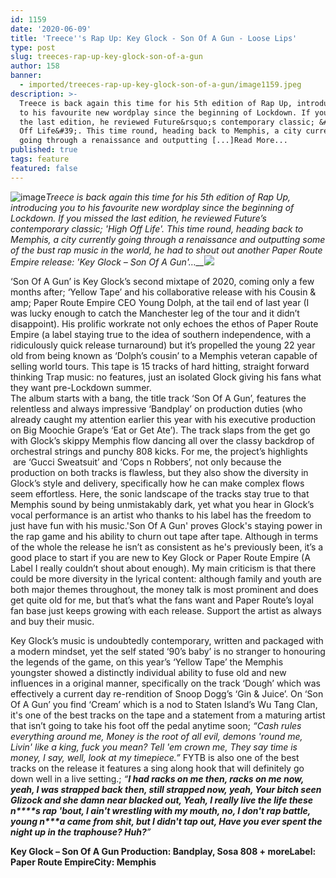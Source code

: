 ```yaml
---
id: 1159
date: '2020-06-09'
title: 'Treece''s Rap Up: Key Glock - Son Of A Gun - Loose Lips'
type: post
slug: treeces-rap-up-key-glock-son-of-a-gun
author: 158
banner:
  - imported/treeces-rap-up-key-glock-son-of-a-gun/image1159.jpeg
description: >-
  Treece is back again this time for his 5th edition of Rap Up, introducing you
  to his favourite new wordplay since the beginning of Lockdown. If you missed
  the last edition, he reviewed Future&rsquo;s contemporary classic; &#39;High
  Off Life&#39;. This time round, heading back to Memphis, a city currently
  going through a renaissance and outputting [...]Read More...
published: true
tags: feature
featured: false
---
```

![image](../imported/treeces-rap-up-key-glock-son-of-a-gun/image1159.jpeg)_Treece is back again this time for his 5th edition of Rap Up, introducing you to his favourite new wordplay since the beginning of Lockdown. If you missed the last edition, he reviewed Future’s contemporary classic; 'High Off Life'. This time round, heading back to Memphis, a city currently going through a renaissance and outputting some of the bust rap music in the world, he had to shout out another Paper Route Empire release: 'Key Glock – Son Of A Gun'…__![](/wp-content/uploads/live/img/wysiwyg/5ee008d7782e7.jpg)_

‘Son Of A Gun’ is Key Glock’s second mixtape of 2020, coming only a few months after; ‘Yellow Tape’ and his collaborative release with his Cousin & amp; Paper Route Empire CEO Young Dolph, at the tail end of last year (I was lucky enough to catch the Manchester leg of the tour and it didn’t disappoint). His prolific workrate not only echoes the ethos of Paper Route Empire (a label staying true to the idea of southern independence, with a ridiculously quick release turnaround) but it’s propelled the young 22 year old from being known as ‘Dolph’s cousin’ to a Memphis veteran capable of selling world tours. This tape is 15 tracks of hard hitting, straight forward thinking Trap music: no features, just an isolated Glock giving his fans what they want pre-Lockdown summer.  [](https://www.youtube.com/watch?v=YxOwPQ53RWU)  
The album starts with a bang, the title track ‘Son Of A Gun’, features the relentless and always impressive ‘Bandplay’ on production duties (who already caught my attention earlier this year with his executive production on Big Moochie Grape’s ‘Eat or Get Ate’). The track slaps from the get go with Glock’s skippy Memphis flow dancing all over the classy backdrop of orchestral strings and punchy 808 kicks. For me, the project’s highlights  are ‘Gucci Sweatsuit’ and ‘Cops n Robbers’, not only because the production on both tracks is flawless, but they also show the diversity in Glock’s style and delivery, specifically how he can make complex flows seem effortless. Here, the sonic landscape of the tracks stay true to that Memphis sound by being unmistakably dark, yet what you hear in Glock’s vocal performance is an artist who thanks to his label has the freedom to just have fun with his music.'Son Of A Gun' proves Glock's staying power in the rap game and his ability to churn out tape after tape. Although in terms of the whole the release he isn’t as consistent as he's previously been, it’s a good place to start if you are new to Key Glock or Paper Route Empire (A Label I really couldn’t shout about enough). My main criticism is that there could be more diversity in the lyrical content: although family and youth are both major themes throughout, the money talk is most prominent and does get quite old for me, but that’s what the fans want and Paper Route’s loyal fan base just keeps growing with each release. Support the artist as always and buy their music.

Key Glock’s music is undoubtedly contemporary, written and packaged with a modern mindset, yet the self stated ‘90’s baby’ is no stranger to honouring the legends of the game, on this year’s ‘Yellow Tape’ the Memphis youngster showed a distinctly individual ability to fuse old and new influences in a original manner, specifically on the track ‘Dough’ which was effectively a current day re-rendition of Snoop Dogg’s ‘Gin & Juice’. On ‘Son Of A Gun’ you find ‘Cream’ which is a nod to Staten Island’s Wu Tang Clan, it's one of the best tracks on the tape and a statement from a maturing artist that isn’t going to take his foot off the pedal anytime soon; _“Cash rules everything around me, Money is the root of all evil, demons 'round me, Livin' like a king, fuck you mean? Tell 'em crown me, They say time is money, I say, well, look at my timepiece.”_ FYTB is also one of the best tracks on the release it features a sing along hook that will definitely go down well in a live setting.; _“__I had racks on me then, racks on me now, yeah, I was strapped back then, still strapped now, yeah, Your bitch seen Glizock and she damn near blacked out, Yeah, I really live the life these n\*\*\*\*s rap 'bout, I ain't wrestling with my mouth, no, I don't rap battle, young n\*\*\*a came from shit, but I didn't tap out, Have you ever spent the night up in the traphouse? Huh?__”_

**Key Glock – Son Of A Gun Production: Bandplay, Sosa 808 + moreLabel: Paper Route EmpireCity: Memphis**